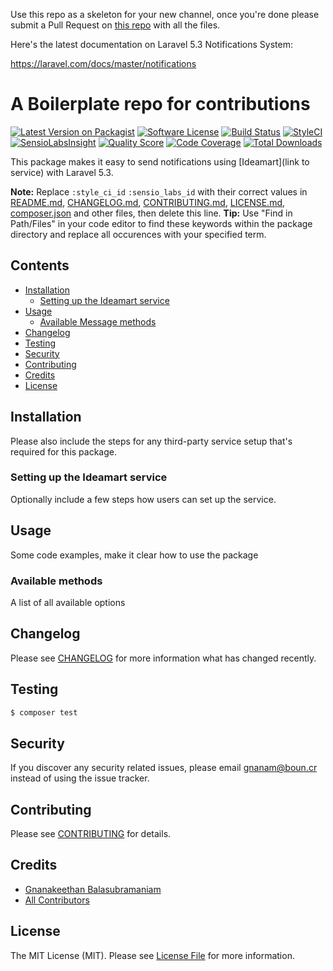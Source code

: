 Use this repo as a skeleton for your new channel, once you're done please submit a Pull Request on [this repo](https://github.com/laravel-notification-channels/new-channels) with all the files.

Here's the latest documentation on Laravel 5.3 Notifications System: 

https://laravel.com/docs/master/notifications

# A Boilerplate repo for contributions

[![Latest Version on Packagist](https://img.shields.io/packagist/v/laravel-notification-channels/ideamart.svg?style=flat-square)](https://packagist.org/packages/laravel-notification-channels/ideamart)
[![Software License](https://img.shields.io/badge/license-MIT-brightgreen.svg?style=flat-square)](LICENSE.md)
[![Build Status](https://img.shields.io/travis/laravel-notification-channels/ideamart/master.svg?style=flat-square)](https://travis-ci.org/laravel-notification-channels/ideamart)
[![StyleCI](https://styleci.io/repos/:style_ci_id/shield)](https://styleci.io/repos/:style_ci_id)
[![SensioLabsInsight](https://img.shields.io/sensiolabs/i/:sensio_labs_id.svg?style=flat-square)](https://insight.sensiolabs.com/projects/:sensio_labs_id)
[![Quality Score](https://img.shields.io/scrutinizer/g/laravel-notification-channels/ideamart.svg?style=flat-square)](https://scrutinizer-ci.com/g/laravel-notification-channels/ideamart)
[![Code Coverage](https://img.shields.io/scrutinizer/coverage/g/laravel-notification-channels/ideamart/master.svg?style=flat-square)](https://scrutinizer-ci.com/g/laravel-notification-channels/ideamart/?branch=master)
[![Total Downloads](https://img.shields.io/packagist/dt/laravel-notification-channels/ideamart.svg?style=flat-square)](https://packagist.org/packages/laravel-notification-channels/ideamart)

This package makes it easy to send notifications using [Ideamart](link to service) with Laravel 5.3.

**Note:** Replace  ```:style_ci_id``` ```:sensio_labs_id``` with their correct values in [README.md](README.md), [CHANGELOG.md](CHANGELOG.md), [CONTRIBUTING.md](CONTRIBUTING.md), [LICENSE.md](LICENSE.md), [composer.json](composer.json) and other files, then delete this line.
**Tip:** Use "Find in Path/Files" in your code editor to find these keywords within the package directory and replace all occurences with your specified term.



## Contents

- [Installation](#installation)
	- [Setting up the Ideamart service](#setting-up-the-Ideamart-service)
- [Usage](#usage)
	- [Available Message methods](#available-message-methods)
- [Changelog](#changelog)
- [Testing](#testing)
- [Security](#security)
- [Contributing](#contributing)
- [Credits](#credits)
- [License](#license)


## Installation

Please also include the steps for any third-party service setup that's required for this package.

### Setting up the Ideamart service

Optionally include a few steps how users can set up the service.

## Usage

Some code examples, make it clear how to use the package

### Available methods

A list of all available options

## Changelog

Please see [CHANGELOG](CHANGELOG.md) for more information what has changed recently.

## Testing

``` bash
$ composer test
```

## Security

If you discover any security related issues, please email gnanam@boun.cr instead of using the issue tracker.

## Contributing

Please see [CONTRIBUTING](CONTRIBUTING.md) for details.

## Credits

- [Gnanakeethan Balasubramaniam](https://github.com/gnanakeethan)
- [All Contributors](../../contributors)

## License

The MIT License (MIT). Please see [License File](LICENSE.md) for more information.
